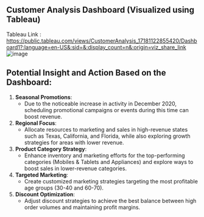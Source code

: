 ## Customer Analysis Dashboard (Visualized using Tableau)
Tableau Link : https://public.tableau.com/views/CustomerAnalysis_17181122855420/Dashboard1?:language=en-US&:sid=&:display_count=n&:origin=viz_share_link
![image](https://github.com/MatthewEvansH/Customer-Analysis/assets/85978388/89482a4a-a3cb-4f79-8564-4239e08fcd8c)

## Potential Insight and Action Based on the Dashboard:

1. **Seasonal Promotions**: 
   - Due to the noticeable increase in activity in December 2020, scheduling promotional campaigns or events during this time can boost revenue.
2. **Regional Focus**: 
   - Allocate resources to marketing and sales in high-revenue states such as Texas, California, and Florida, while also exploring growth strategies for areas with lower revenue.
3. **Product Category Strategy**: 
   - Enhance inventory and marketing efforts for the top-performing categories (Mobiles & Tablets and Appliances) and explore ways to boost sales in lower-revenue categories.
4. **Targeted Marketing**: 
   - Create customized marketing strategies targeting the most profitable age groups (30-40 and 60-70).
5. **Discount Optimization**: 
   - Adjust discount strategies to achieve the best balance between high order volumes and maintaining profit margins.


